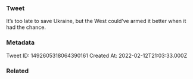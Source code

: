 ### Tweet
It’s too late to save Ukraine, but the West could’ve armed it better when it had the chance.

### Metadata
Tweet ID: 1492605318064390161
Created At: 2022-02-12T21:03:33.000Z

### Related

